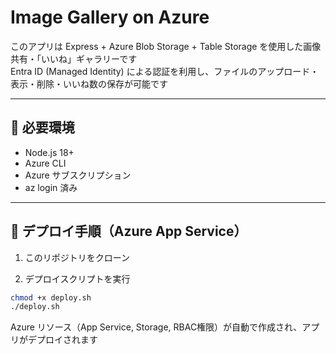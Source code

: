 # Image Gallery on Azure

このアプリは Express + Azure Blob Storage + Table Storage を使用した画像共有・「いいね」ギャラリーです  
Entra ID (Managed Identity) による認証を利用し、ファイルのアップロード・表示・削除・いいね数の保存が可能です

---

## 🔧 必要環境

- Node.js 18+
- Azure CLI
- Azure サブスクリプション
- az login 済み

---

## 🚀 デプロイ手順（Azure App Service）

1. このリポジトリをクローン

2. デプロイスクリプトを実行

```bash
chmod +x deploy.sh
./deploy.sh
```
Azure リソース（App Service, Storage, RBAC権限）が自動で作成され、アプリがデプロイされます